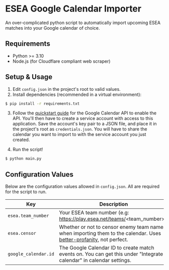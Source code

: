 # ESEA Google Calendar Importer

An over-complicated python script to automatically import upcoming ESEA matches into your Google calendar of choice.

## Requirements

- Python >= 3.10
- Node.js (for Cloudflare compliant web scraper)

## Setup & Usage

1. Edit `config.json` in the project's root to valid values.
2. Install dependencies (recommended in a virtual environment):

```sh
$ pip install -r requirements.txt
```

3. Follow the [quickstart guide](https://developers.google.com/calendar/api/quickstart/python#enable_the_api) for the Google Calendar API to enable the API. You'll then have to create a service account with access to this application. Save the account's key pair to a JSON file, and place it in the project's root as `credentials.json`. You will have to share the calendar you want to import to with the service account you just created.

4. Run the script!

```sh
$ python main.py
```

## Configuration Values

Below are the configuration values allowed in `config.json`. All are required for the script to run.

| Key                  | Description                                                                                                                                                      | Type   |
| -------------------- | ---------------------------------------------------------------------------------------------------------------------------------------------------------------- | ------ |
| `esea.team_number`   | Your ESEA team number (e.g: https://play.esea.net/teams/<team_number>).                                                                                          | `int`  |
| `esea.censor`        | Whether or not to censor enemy team names when importing them to the calendar. Uses [better-profanity](https://pypi.org/project/better-profanity/), not perfect. | `bool` |
| `google_calendar.id` | The Google Calendar ID to create match events on. You can get this under "Integrate calendar" in calendar settings.                                              | `str`  |
